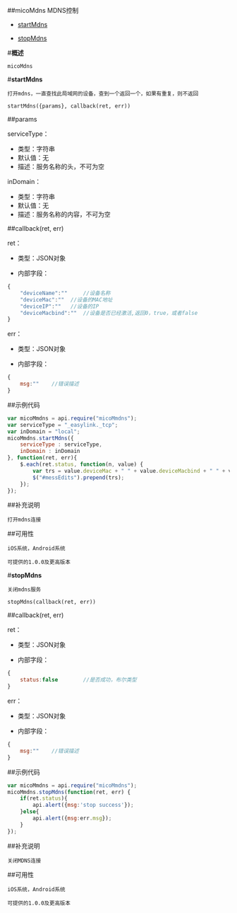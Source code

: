 ##micoMdns
	MDNS控制

* [startMdns](#1)

* [stopMdns](#2)


#**概述**

	micoMdns

#**startMdns**<div id="1"></div>

	打开mdns，一直查找此局域网的设备，查到一个返回一个，如果有重复，则不返回

	startMdns({params}, callback(ret, err))

##params

serviceType：

- 类型：字符串
- 默认值：无
- 描述：服务名称的头，不可为空


inDomain：

- 类型：字符串
- 默认值：无
- 描述：服务名称的内容，不可为空

##callback(ret, err)

ret：

- 类型：JSON对象

- 内部字段：

```js
{
	"deviceName":""		//设备名称
	"deviceMac":""	//设备的MAC地址
	"deviceIP":""	//设备的IP
	"deviceMacbind":""	//设备是否已经激活,返回0，true，或者false
}
```

err：

- 类型：JSON对象

- 内部字段：

```js
{
	msg:""    //错误描述
}
```

##示例代码

```js
var micoMmdns = api.require("micoMmdns");
var serviceType = "_easylink._tcp";
var inDomain = "local";
micoMmdns.startMdns({
	serviceType : serviceType,
	inDomain : inDomain
}, function(ret, err){
	$.each(ret.status, function(n, value) {
		var trs = value.deviceMac + " " + value.deviceMacbind + " " + value.deviceIP + "<br/>";
		$("#messEdits").prepend(trs);
	});
});
```

##补充说明

	打开mdns连接

##可用性

	iOS系统，Android系统

	可提供的1.0.0及更高版本


#**stopMdns**<div id="5"></div>

	关闭mdns服务

	stopMdns(callback(ret, err))

##callback(ret, err)

ret：

- 类型：JSON对象

- 内部字段：

```js
{
	status:false		//是否成功，布尔类型
}
```

err：

- 类型：JSON对象

- 内部字段：

```js
{
	msg:""    //错误描述
}
```
##示例代码

```js
var micoMmdns = api.require("micoMmdns");
micoMmdns.stopMdns(function(ret, err) {
	if(ret.status){
		api.alert({msg:'stop success'});
    }else{
		api.alert({msg:err.msg});
    }
});
```

##补充说明

	关闭MDNS连接

##可用性

	iOS系统，Android系统

	可提供的1.0.0及更高版本
